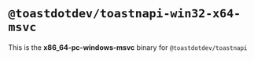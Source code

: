 # `@toastdotdev/toastnapi-win32-x64-msvc`

This is the **x86_64-pc-windows-msvc** binary for `@toastdotdev/toastnapi`
